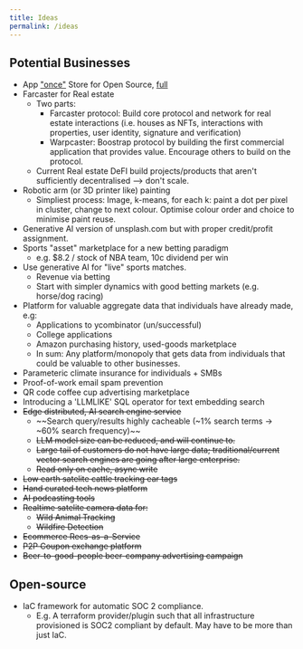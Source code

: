 ```yaml
---
title: Ideas
permalink: /ideas
---
```


## Potential Businesses
- App ["once"](once.com) Store for Open Source, [full](ideas/once-store.md)
- Farcaster for Real estate 
  - Two parts:
    - Farcaster protocol: Build core protocol and network for real estate interactions (i.e. houses as NFTs, interactions with properties, user identity, signature and verification)
    - Warpcaster: Boostrap protocol by building the first commercial application that provides value. Encourage others to build on the protocol. 
  - Current Real estate DeFI build projects/products that aren't sufficiently decentralised --> don't scale. 
- Robotic arm (or 3D printer like) painting
  - Simpliest process: Image, k-means, for each k: paint a dot per pixel in cluster, change to next colour. Optimise colour order and choice to minimise paint reuse.
- Generative AI version of unsplash.com but with proper credit/profit assignment.
- Sports "asset" marketplace for a new betting paradigm
  - e.g. $8.2 / stock of NBA team, 10c dividend per win
- Use generative AI for "live" sports matches.
  - Revenue via betting
  - Start with simpler dynamics with good betting markets (e.g. horse/dog racing)
- Platform for valuable aggregate data that individuals have already made, e.g:
  - Applications to ycombinator (un/successful)
  - College applications
  - Amazon purchasing history, used-goods marketplace
  - In sum: Any platform/monopoly that gets data from individuals that could be valuable to other businesses.
- Parameteric climate insurance for individuals + SMBs
- Proof-of-work email spam prevention 
- QR code coffee cup advertising marketplace
- Introducing a 'LLMLIKE' SQL operator for text embedding search
- ~~Edge distributed, AI search engine service~~
  - ~~Search query/results highly cacheable (~1% search terms -> ~60% search frequency)~~
  - ~~LLM model size can be reduced, and will continue to.~~
  - ~~Large tail of customers do not have large data; traditional/current vector search engines are going after large enterprise.~~
  - ~~Read only on cache, async write~~
- ~~Low earth satelite cattle tracking ear tags~~
- ~~Hand curated tech news platform~~
- ~~AI podcasting tools~~
- ~~Realtime satelite camera data for:~~
  - ~~Wild Animal Tracking~~
  - ~~Wildfire Detection~~
- ~~Ecommerce Recs-as-a-Service~~
- ~~P2P Coupon exchange platform~~
- ~~Beer-to-good-people beer-company advertising campaign~~


## Open-source
- IaC framework for automatic SOC 2 compliance. 
  - E.g. A terraform provider/plugin such that all infrastructure provisioned is SOC2 compliant by default. May have to be more than just IaC.
 
